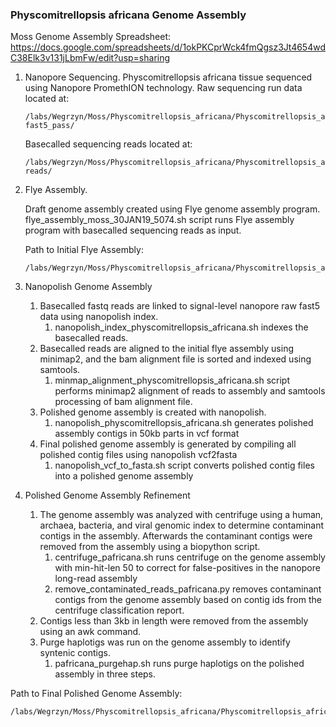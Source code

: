 ### Physcomitrellopsis africana Genome Assembly
Moss Genome Assembly Spreadsheet: https://docs.google.com/spreadsheets/d/1okPKCprWck4fmQgsz3Jt4654wdC38Elk3v131jLbmFw/edit?usp=sharing

1. Nanopore Sequencing.
     Physcomitrellopsis africana tissue sequenced using Nanopore PromethION technology.
     Raw sequencing run data located at:

       /labs/Wegrzyn/Moss/Physcomitrellopsis_africana/Physcomitrellopsis_africana_Genome/RawData_Nanopore_5074/5074_test_LSK109_30JAN19/5074_test_LSK109_30JAN19-fast5_pass/

     Basecalled sequencing reads located at:

       /labs/Wegrzyn/Moss/Physcomitrellopsis_africana/Physcomitrellopsis_africana_Genome/RawData_Nanopore_5074/5074_test_LSK109_30JAN19/5074_test_LSK109_30JAN19-reads/

1. Flye Assembly.

     Draft genome assembly created using Flye genome assembly program.
     flye_assembly_moss_30JAN19_5074.sh script runs Flye assembly program with basecalled sequencing reads as input.

     Path to Initial Flye Assembly:

       /labs/Wegrzyn/Moss/Physcomitrellopsis_africana/Physcomitrellopsis_africana_Genome/RawData_Nanopore_5074/5074_test_LSK109_30JAN19/flye_assembly/

1. Nanopolish Genome Assembly
   1. Basecalled fastq reads are linked to signal-level nanopore raw fast5 data using nanopolish index.
      1. nanopolish_index_physcomitrellopsis_africana.sh indexes the basecalled reads.
   1. Basecalled reads are aligned to the initial flye assembly using minimap2, and the bam alignment file is sorted and indexed using samtools.
      1. minmap_alignment_physcomitrellopsis_africana.sh script performs minimap2 alignment of reads to assembly and samtools processing of bam alignment file.
   1. Polished genome assembly is created with nanopolish.
      1. nanopolish_physcomitrellopsis_africana.sh generates polished assembly contigs in 50kb parts in vcf format
   1. Final polished genome assembly is generated by compiling all polished contig files using nanopolish vcf2fasta
      1. nanopolish_vcf_to_fasta.sh script converts polished contig files into a polished genome assembly

1. Polished Genome Assembly Refinement
   1. The genome assembly was analyzed with centrifuge using a human, archaea, bacteria, and viral genomic index to determine contaminant contigs in the assembly. Afterwards the contaminant contigs were removed from the assembly using a biopython script.
      1. centrifuge_pafricana.sh runs centrifuge on the genome assembly with min-hit-len 50 to correct for false-positives in the nanopore long-read assembly
      1. remove_contaminated_reads_pafricana.py removes contaminant contigs from the genome assembly based on contig ids from the centrifuge classification report.
   1. Contigs less than 3kb in length were removed from the assembly using an awk command.
   1. Purge haplotigs was run on the genome assembly to identify syntenic contigs.
      1. pafricana_purgehap.sh runs purge haplotigs on the polished assembly in three steps.

Path to Final Polished Genome Assembly:

    /labs/Wegrzyn/Moss/Physcomitrellopsis_africana/Physcomitrellopsis_africana_Genome/RawData_Nanopore_5074/5074_test_LSK109_30JAN19/polished_assembly/physcomitrellopsis_africana_3kb_rmvcontam_purgehap_assembly.fasta
